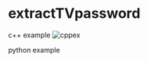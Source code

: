 # extractTVpassword
c++ example
![cppex](https://github.com/vah13/extractTVpassword/blob/master/img/cpp_work_example.png?raw=true)

python example
